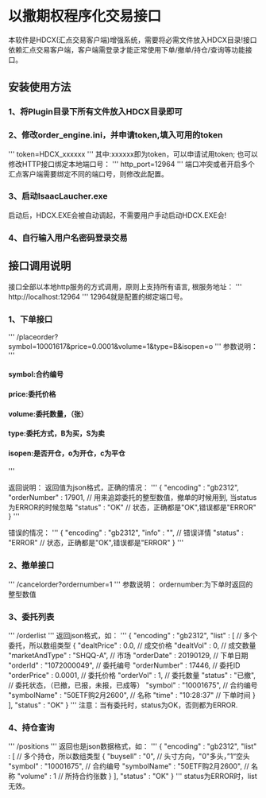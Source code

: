 # 以撒期权程序化交易接口
本软件是HDCX(汇点交易客户端)增强系统，需要将必需文件放入HDCX目录!接口依赖汇点交易客户端，客户端需登录才能正常使用下单/撤单/持仓/查询等功能接口。
## 安装使用方法
### 1、将Plugin目录下所有文件放入HDCX目录即可
### 2、修改order_engine.ini，并申请token,填入可用的token
'''
token=HDCX_xxxxxx
'''
其中:xxxxxx即为token，可以申请试用token;
也可以修改HTTP接口绑定本地端口号：
'''
http_port=12964
'''
端口冲突或者开启多个汇点客户端需要绑定不同的端口号，则修改此配置。
### 3、启动IsaacLaucher.exe
启动后，HDCX.EXE会被自动调起，不需要用户手动启动HDCX.EXE会!
### 4、自行输入用户名密码登录交易

## 接口调用说明
接口全部以本地http服务的方式调用，原则上支持所有语言, 根服务地址：
'''
http://localhost:12964
'''
12964就是配置的绑定端口号。

### 1、下单接口
'''
/placeorder?symbol=10001617&price=0.0001&volume=1&type=B&isopen=o
'''
参数说明：
'''
#### symbol:合约编号
#### price:委托价格
#### volume:委托数量，（张）
#### type:委托方式，B为买，S为卖
#### isopen:是否开仓，o为开仓，c为平仓
'''

返回说明：
返回值为json格式，正确的情况：
'''
{
   "encoding" : "gb2312",
   "orderNumber" : 17901,	// 用来追踪委托的整型数值，撤单的时候用到, 当status为ERROR的时候忽略
   "status" : "OK"			// 状态，正确都是"OK",错误都是"ERROR"
}
'''

错误的情况：
'''
{
   "encoding" : "gb2312",
   "info" : "",				// 错误详情
   "status" : "ERROR"		// 状态，正确都是"OK",错误都是"ERROR"
}
'''

### 2、撤单接口
'''
/cancelorder?ordernumber=1
'''
参数说明：
ordernumber:为下单时返回的整型数值

### 3、委托列表
'''
/orderlist
'''
返回json格式，如：
'''
{
   "encoding" : "gb2312",
   "list" : [									// 多个委托，所以数组类型
      {
         "dealtPrice" : 0.0,					// 成交价格
         "dealtVol" : 0,						// 成交数量
         "marketAndType" : "SHQQ-A",			// 市场
         "orderDate" : 20190129,				// 下单日期
         "orderId" : "1072000049",				// 委托编号
         "orderNumber" : 17446,					// 委托ID
         "orderPrice" : 0.0001,					// 委托价格
         "orderVol" : 1,						// 委托数量
         "status" : "已撤",						// 委托状态，（已撤，已报，未报，已成等）
         "symbol" : "10001675",					// 合约编号
         "symbolName" : "50ETF购2月2600",		// 名称
         "time" : "10:28:37"					// 下单时间
      }
   ],
   "status" : "OK"
}
'''
注意：当有委托时，status为OK，否则都为ERROR.

### 4、持仓查询
'''
/positions
'''
返回也是json数据格式，如：
'''
{
   "encoding" : "gb2312",
   "list" : [									// 多个持仓，所以数组类型
      {
         "buysell" : "0",						// 头寸方向，"0"多头，”1“空头
         "symbol" : "10001675",					// 合约编号
         "symbolName" : "50ETF购2月2600",		// 名称
         "volume" : 1							// 所持合约张数
      }
   ],
   "status" : "OK"
}
'''
status为ERROR时，list无效。